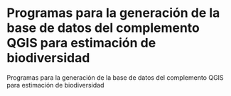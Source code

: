 # Programas para la generación de la base de datos del complemento QGIS para estimación de biodiversidad

Programas para la generación de la base de datos del complemento QGIS para estimación de biodiversidad
